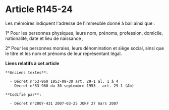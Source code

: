 # Article R145-24

Les mémoires indiquent l'adresse de l'immeuble donné à bail ainsi que :

1° Pour les personnes physiques, leurs nom, prénoms, profession, domicile, nationalité, date et lieu de naissance ;

2° Pour les personnes morales, leurs dénomination et siège social, ainsi que le titre et les nom et prénoms de leur
représentant légal.

**Liens relatifs à cet article**

	**Anciens textes**:

	  - Décret n°53-960 1953-09-30 art. 29-1 al. 1 à 4
	  - Décret n°53-960 du 30 septembre 1953 - art. 29-1 (Ab)

	**Codifié par**:

	  - Décret n°2007-431 2007-03-25 JORF 27 mars 2007
